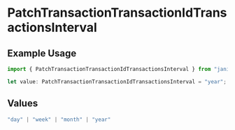 # PatchTransactionTransactionIdTransactionsInterval

## Example Usage

```typescript
import { PatchTransactionTransactionIdTransactionsInterval } from "jani-payments/models/operations";

let value: PatchTransactionTransactionIdTransactionsInterval = "year";
```

## Values

```typescript
"day" | "week" | "month" | "year"
```